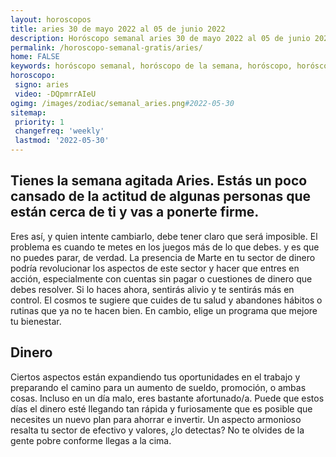 ```yaml
---
layout: horoscopos
title: aries 30 de mayo 2022 al 05 de junio 2022 
description: Horóscopo semanal aries 30 de mayo 2022 al 05 de junio 2022. Tienes la semana agitada Aries. Estás un poco cansado de la actitud de algunas personas que están cerca de ti y vas a ponerte firme.
permalink: /horoscopo-semanal-gratis/aries/
home: FALSE
keywords: horóscopo semanal, horóscopo de la semana, horóscopo, horóscopo gratis,horóscopos, horóscopo esperanza gracia, horoscopos aries la semana, horóscopos gratis, Tarot, Astrologia, Zodíaco, aries, horoscopo gratis, semanal
horoscopo:
 signo: aries
 video: -DQpmrrAIeU
ogimg: /images/zodiac/semanal_aries.png#2022-05-30
sitemap:
 priority: 1
 changefreq: 'weekly'
 lastmod: '2022-05-30'
---
```




## Tienes la semana agitada Aries. Estás un poco cansado de la actitud de algunas personas que están cerca de ti y vas a ponerte firme.

Eres así, y quien intente cambiarlo, debe tener claro que será imposible. El problema es cuando te metes en los juegos más de lo que debes. 
 y es que no puedes parar, de verdad.
La presencia de Marte en tu sector de dinero podría revolucionar los aspectos de este sector y hacer que entres en acción, especialmente con cuentas sin pagar o cuestiones de dinero que debes resolver. Si lo haces ahora, sentirás alivio y te sentirás más en control. El cosmos te sugiere que cuides de tu salud y abandones hábitos o rutinas que ya no te hacen bien. En cambio, elige un programa que mejore tu bienestar.

## Dinero

Ciertos aspectos están expandiendo tus oportunidades en el trabajo y preparando el camino para un aumento de sueldo, promoción, o ambas cosas. Incluso en un día malo, eres bastante afortunado/a. Puede que estos días el dinero esté llegando tan rápida y furiosamente que es posible que necesites un nuevo plan para ahorrar e invertir. Un aspecto armonioso resalta tu sector de efectivo y valores, ¿lo detectas? No te olvides de la gente pobre conforme llegas a la cima.